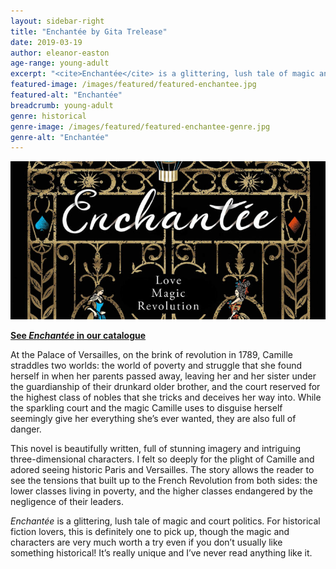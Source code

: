 ```yaml
---
layout: sidebar-right
title: "Enchantée by Gita Trelease"
date: 2019-03-19
author: eleanor-easton
age-range: young-adult
excerpt: "<cite>Enchantée</cite> is a glittering, lush tale of magic and court politics."
featured-image: /images/featured/featured-enchantee.jpg
featured-alt: "Enchantée"
breadcrumb: young-adult
genre: historical
genre-image: /images/featured/featured-enchantee-genre.jpg
genre-alt: "Enchantée"
---
```


![Enchantée](/images/featured/featured-enchantee.jpg)

**[See <cite>Enchantée</cite> in our catalogue](https://suffolk.spydus.co.uk/cgi-bin/spydus.exe/ENQ/OPAC/BIBENQ?BRN=2504538)**

At the Palace of Versailles, on the brink of revolution in 1789, Camille straddles two worlds: the world of poverty and struggle that she found herself in when her parents passed away, leaving her and her sister under the guardianship of their drunkard older brother, and the court reserved for the highest class of nobles that she tricks and deceives her way into. While the sparkling court and the magic Camille uses to disguise herself seemingly give her everything she’s ever wanted, they are also full of danger.

This novel is beautifully written, full of stunning imagery and intriguing three-dimensional characters. I felt so deeply for the plight of Camille and adored seeing historic Paris and Versailles. The story allows the reader to see the tensions that built up to the French Revolution from both sides: the lower classes living in poverty, and the higher classes endangered by the negligence of their leaders.

<cite>Enchantée</cite> is a glittering, lush tale of magic and court politics. For historical fiction lovers, this is definitely one to pick up, though the magic and characters are very much worth a try even if you don’t usually like something historical! It’s really unique and I’ve never read anything like it.
